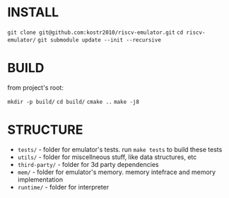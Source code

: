 # INSTALL

`git clone git@github.com:kostr2010/riscv-emulator.git`
`cd riscv-emulator/`
`git submodule update --init --recursive`

# BUILD

from project's root:

`mkdir -p build/`
`cd build/`
`cmake ..`
`make -j8`

# STRUCTURE

- `tests/` - folder for emulator's tests. run `make tests` to build these tests
- `utils/` - folder for miscellneous stuff, like data structures, etc
- `third-party/` - folder for 3d party dependencies
- `mem/` - folder for emulator's memory. memory intefrace and memory implementation
- `runtime/` - folder for interpreter
